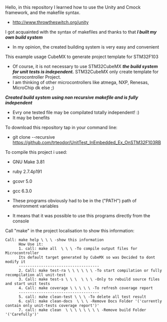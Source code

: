 Hello, in this repository I learned how to use the Unity and Cmock framework, and the makefile syntax.
* http://www.throwtheswitch.org/unity

I got acquainted with the syntax of makefiles and thanks to that **_I built my own build system_**
* In my opinion, the created building system is very easy and convenient

This example usage CubeMX to generate project template for STM32F103
* Of course, it is not necessary to use STM32CubeMX **_the build system for unit tests is independent._** STM32CubeMX only create template for microcontroller Project.
* I am thinking of other microcontrollers like atmega, NXP, Renesas, MicroChip dk else ;) 

**_Created build system using non recursive makefile and is fully independent_**
* Evry one tested file may be compilated totally independent! :) 
* It may be benefits

To download this repository tap in your command line:
* git clone --recursive https://github.com/trteodor/UnitTest_InEmbedded_Ex_OnSTM32F103RB

To compile this project i used:
* GNU Make 3.81
* ruby 2.7.4p191
* gcovr 5.0
* gcc 6.3.0

* These programs obviously had to be in the ("PATH") path of environment variables
* It means that it was possible to use this programs directly from the console


Call "make" in the project localisation to show this information:

	Call: make help \ \ \ -show this information
		  How Use it:
		  1. call: make all  \ \ \ -To compile output files for Microcontroller
		  Its default target generated by CubeMX so was Decided to dont modify it
		  ------------------------------------
		  2. Call: make test-ra \ \ \ \ \ \ -To start compilation or fully recompilation all unit-test
		  3. Call: make test-s \ \ \  \ \ \ -Only to rebuild source files and start unit tests
		  4. Call: make coverage \ \ \ \ \ -To refresh coverage report
		  ------------------------------------
		  5. call: make clean-test \ \ \ -To delete all test result
		  6. call: make clean-docs  \ \ \ -Remove Docs Folder '('currently contain only unit-tests coverage report')'
		  7. call: make clean  \ \ \ \ \ \ \ \ -Remove build Folder '('Carefully')'


